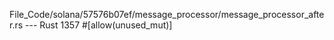 File_Code/solana/57576b07ef/message_processor/message_processor_after.rs --- Rust
                                                                                                                                                          1357         #[allow(unused_mut)]

